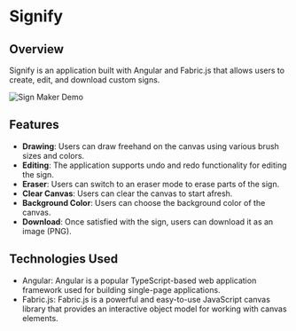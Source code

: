 # Signify

## Overview
Signify is an application built with Angular and Fabric.js that allows users to create, edit, and download custom signs.

![Sign Maker Demo](demo.gif)

## Features

- **Drawing**: Users can draw freehand on the canvas using various brush sizes and colors.
- **Editing**: The application supports undo and redo functionality for editing the sign.
- **Eraser**: Users can switch to an eraser mode to erase parts of the sign.
- **Clear Canvas**: Users can clear the canvas to start afresh.
- **Background Color**: Users can choose the background color of the canvas.
- **Download**: Once satisfied with the sign, users can download it as an image (PNG).

## Technologies Used

- Angular: Angular is a popular TypeScript-based web application framework used for building single-page applications.
- Fabric.js: Fabric.js is a powerful and easy-to-use JavaScript canvas library that provides an interactive object model for working with canvas elements.





